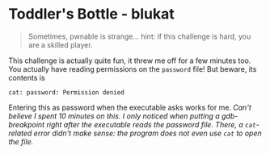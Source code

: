 # Toddler's Bottle - blukat

> Sometimes, pwnable is strange...
> hint: if this challenge is hard, you are a skilled player.

This challenge is actually quite fun, it threw me off for a few minutes too. You actually have reading permissions on the `password` file! But beware, its contents is

```
cat: password: Permission denied
```

Entering this as password when the executable asks works for me. *Can't believe I spent 10 minutes on this. I only noticed when putting a gdb-breakpoint right after the executable reads the password file. There, a `cat`-related error didn't make sense: the program does not even use `cat` to open the file.*

